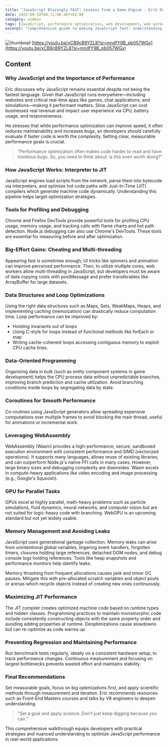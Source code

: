 ```yaml
---
title: "JavaScript Blazingly FAST! Lessons from a Game Engine - Erik Onarheim - NDC Oslo 2025 (en)"
date: 2025-09-28T00:11:00.467+02:00
category: videos
tags: [JavaScript, performance optimization, web development, web workers, WebAssembly, debugging, memory management, JIT compiler, profiling, game development]
excerpt: "Comprehensive guide to making JavaScript fast: understanding JIT, memory, workers, optimization strategies, WebAssembly, and profiling tools."
---
```


![thumbnail](https://i.ytimg.com/vi/xCB9cB9YZL8/maxresdefault.jpg)
[https://youtu.be/xCB9cB9YZL8?si=mndfY9B_pb057WGx](https://youtu.be/xCB9cB9YZL8?si=mndfY9B_pb057WGx)

<!--- My thoughts -->

## Content

### Why JavaScript and the Importance of Performance
Eric discusses why JavaScript remains essential despite not being the fastest language. Given that JavaScript runs everywhere—including websites and critical real-time apps like games, chat applications, and simulations—making it performant matters. Slow JavaScript can cost businesses real revenue and impact user experience via CPU, battery usage, and responsiveness. 

He stresses that while performance optimization can improve speed, it often reduces maintainability and increases bugs, so developers should carefully evaluate if faster code is worth the complexity. Setting clear, measurable performance goals is crucial.

> “Performance optimization often makes code harder to read and have insidious bugs. So, you need to think about: is this even worth doing?”

### How JavaScript Works: Interpreter to JIT
JavaScript engines load scripts from the network, parse them into bytecode via interpreters, and optimize hot code paths with Just-In-Time (JIT) compilers which generate machine code dynamically. Understanding this pipeline helps target optimization strategies.

### Tools for Profiling and Debugging
Chrome and Firefox DevTools provide powerful tools for profiling CPU usage, memory usage, and tracking calls with flame charts and hot path detection. Node.js debugging can also use Chrome's DevTools. These tools are essential for measuring before and after optimization.

### Big-Effort Gains: Cheating and Multi-threading
Appearing fast is sometimes enough; UI tricks like spinners and animation can improve perceived performance. Then, to utilize multiple cores, web workers allow multi-threading in JavaScript, but developers must be aware of data copying costs with postMessage and prefer transferables like ArrayBuffer for large datasets.

### Data Structures and Loop Optimizations
Using the right data structures such as Maps, Sets, WeakMaps, Heaps, and implementing caching (memoization) can drastically reduce computation time. Loop performance can be improved by:
- Hoisting invariants out of loops
- Using C-style for loops instead of functional methods like forEach or map
- Writing cache-coherent loops accessing contiguous memory to exploit CPU cache lines.

### Data-Oriented Programming
Organizing data in bulk (such as entity component systems in game development) helps the CPU process data without unpredictable branches, improving branch prediction and cache utilization. Avoid branching conditions inside loops by segregating data by state.

### Coroutines for Smooth Performance
Co-routines using JavaScript generators allow spreading expensive computations over multiple frames to avoid blocking the main thread, useful for animations or incremental work.

### Leveraging WebAssembly
WebAssembly (Wasm) provides a high-performance, secure, sandboxed execution environment with consistent performance and SIMD (vectorized operations). It supports many languages, allows reuse of existing libraries, and can outperform Node.js's native FFI calls in many cases. However, large binary sizes and debugging complexity are downsides. Wasm excels in compute-heavy applications like video encoding and image processing (e.g., Google's Squoosh). 

### GPU for Parallel Tasks
GPUs excel at highly parallel, math-heavy problems such as particle simulations, fluid dynamics, neural networks, and computer vision but are not suited for logic-heavy code with branching. WebGPU is an upcoming standard but not yet widely usable.

### Memory Management and Avoiding Leaks
JavaScript uses generational garbage collection. Memory leaks can arise from unintentional global variables, lingering event handlers, forgotten timers, closures holding large references, detached DOM nodes, and debug console logs holding references. Tools like heap snapshots and performance monitors help identify leaks.

Memory thrashing from frequent allocations causes jank and minor GC pauses. Mitigate this with pre-allocated scratch variables and object pools or arenas which recycle objects instead of creating new ones continuously.

### Maximizing JIT Performance
The JIT compiler creates optimized machine code based on runtime types and hidden classes. Programming practices to maintain monomorphic code include consistently constructing objects with the same property order and avoiding adding properties at runtime. Deoptimizations cause slowdowns but can re-optimize as code warms up.

### Preventing Regression and Maintaining Performance
Run benchmark tests regularly, ideally on a consistent hardware setup, to track performance changes. Continuous measurement and focusing on largest bottlenecks prevents wasted effort and maintains stability.

### Final Recommendations
Set measurable goals, focus on big optimizations first, and apply scientific methods through measurement and iteration. Eric recommends resources such as Front-End Masters courses and talks by V8 engineers to deepen understanding.

> "Set a goal and apply science. Don’t just keep digging because you can."

This comprehensive walkthrough equips developers with practical strategies and nuanced understanding to optimize JavaScript performance in real-world applications.
